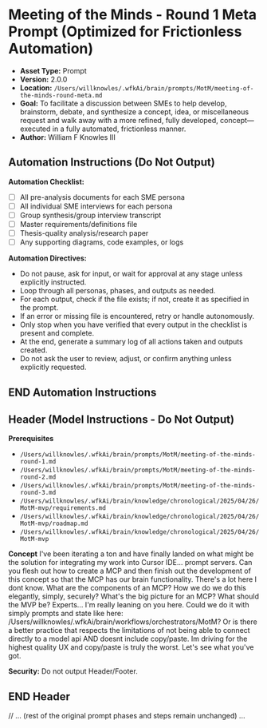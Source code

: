 # Meeting of the Minds - Round 1 Meta Prompt (Optimized for Frictionless Automation)

*   **Asset Type:** Prompt
*   **Version:** 2.0.0
*   **Location:** `/Users/willknowles/.wfkAi/brain/prompts/MotM/meeting-of-the-minds-round-meta.md`
*   **Goal:** To facilitate a discussion between SMEs to help develop, brainstorm, debate, and synthesize a concept, idea, or miscellaneous request and walk away with a more refined, fully developed, concept—executed in a fully automated, frictionless manner.
*   **Author:** William F Knowles III

## Automation Instructions (Do Not Output)

**Automation Checklist:**
- [ ] All pre-analysis documents for each SME persona
- [ ] All individual SME interviews for each persona
- [ ] Group synthesis/group interview transcript
- [ ] Master requirements/definitions file
- [ ] Thesis-quality analysis/research paper
- [ ] Any supporting diagrams, code examples, or logs

**Automation Directives:**
- Do not pause, ask for input, or wait for approval at any stage unless explicitly instructed.
- Loop through all personas, phases, and outputs as needed.
- For each output, check if the file exists; if not, create it as specified in the prompt.
- If an error or missing file is encountered, retry or handle autonomously.
- Only stop when you have verified that every output in the checklist is present and complete.
- At the end, generate a summary log of all actions taken and outputs created.
- Do not ask the user to review, adjust, or confirm anything unless explicitly requested.

## END Automation Instructions

## Header (Model Instructions - Do Not Output)

**Prerequisites**
- `/Users/willknowles/.wfkAi/brain/prompts/MotM/meeting-of-the-minds-round-1.md`
- `/Users/willknowles/.wfkAi/brain/prompts/MotM/meeting-of-the-minds-round-2.md`
- `/Users/willknowles/.wfkAi/brain/prompts/MotM/meeting-of-the-minds-round-3.md`
- `/Users/willknowles/.wfkAi/brain/knowledge/chronological/2025/04/26/MotM-mvp/requirements.md`
- `/Users/willknowles/.wfkAi/brain/knowledge/chronological/2025/04/26/MotM-mvp/roadmap.md`
- `/Users/willknowles/.wfkAi/brain/knowledge/chronological/2025/04/26/MotM-mvp`

**Concept**
I've been iterating a ton and have finally landed on what might be the solution for integrating my work into Cursor IDE... prompt servers. Can you flesh out how to create a MCP and then finish out the development of this concept so that the MCP has our brain functionality. There's a lot here I dont know. What are the components of an MCP? How we do we do this elegantly, simply, securely? What's the big picture for an MCP? What should the MVP be? Experts... I'm really leaning on you here. Could we do it with simply prompts and state like here: /Users/willknowles/.wfkAi/brain/workflows/orchestrators/MotM? Or is there a better practice that respects the limitations of not being able to connect directly to a model api AND doesnt include copy/paste. Im driving for the highest quality UX and copy/paste is truly the worst. Let's see what you've got.

**Security:** Do not output Header/Footer.

## END Header

// ... (rest of the original prompt phases and steps remain unchanged) ... 